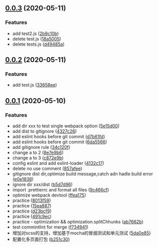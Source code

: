 <a name="0.0.3"></a>
## [0.0.3](https://github.com/xhavit-practice/webpack4/compare/v0.0.2...v0.0.3) (2020-05-11)


### Features

* add test2.js ([2b9c10b](https://github.com/xhavit-practice/webpack4/commit/2b9c10b))
* delete test.js ([18a5005](https://github.com/xhavit-practice/webpack4/commit/18a5005))
* delete tests.js ([d49485a](https://github.com/xhavit-practice/webpack4/commit/d49485a))



<a name="0.0.2"></a>
## [0.0.2](https://github.com/xhavit-practice/webpack4/compare/v0.0.1...v0.0.2) (2020-05-11)


### Features

* add test.js ([33658ee](https://github.com/xhavit-practice/webpack4/commit/33658ee))



<a name="0.0.1"></a>
## [0.0.1](https://github.com/xhavit-practice/webpack4/compare/491c9ec...v0.0.1) (2020-05-10)


### Features

* add dir xxx to test single webpack option ([5e15d00](https://github.com/xhavit-practice/webpack4/commit/5e15d00))
* add dist to gitignore ([4327c26](https://github.com/xhavit-practice/webpack4/commit/4327c26))
* add eslint hooks before git commit ([d7b61fd](https://github.com/xhavit-practice/webpack4/commit/d7b61fd))
* add eslint hooks before git commit ([6da5566](https://github.com/xhavit-practice/webpack4/commit/6da5566))
* add gitignore rule ([34c120f](https://github.com/xhavit-practice/webpack4/commit/34c120f))
* change a to 2 ([8e7e9b6](https://github.com/xhavit-practice/webpack4/commit/8e7e9b6))
* change a to 3 ([c872e9b](https://github.com/xhavit-practice/webpack4/commit/c872e9b))
* config eslint and add eslint-loader ([4132c17](https://github.com/xhavit-practice/webpack4/commit/4132c17))
* delete no use comment ([857afee](https://github.com/xhavit-practice/webpack4/commit/857afee))
* gitignore dist dir,optimize build message,catch adn hadle build error ([e0e1838](https://github.com/xhavit-practice/webpack4/commit/e0e1838))
* ignore dir xxx/dist ([b5d7d96](https://github.com/xhavit-practice/webpack4/commit/b5d7d96))
* import .prettierrc and format all files ([9c466cf](https://github.com/xhavit-practice/webpack4/commit/9c466cf))
* optimize webpack devtool ([ffea175](https://github.com/xhavit-practice/webpack4/commit/ffea175))
* practice ([8013f59](https://github.com/xhavit-practice/webpack4/commit/8013f59))
* practice ([15ea887](https://github.com/xhavit-practice/webpack4/commit/15ea887))
* practice ([d23bcf9](https://github.com/xhavit-practice/webpack4/commit/d23bcf9))
* practice ([491c9ec](https://github.com/xhavit-practice/webpack4/commit/491c9ec))
* practice - optimization && optimization.splitChhunks ([ab7662b](https://github.com/xhavit-practice/webpack4/commit/ab7662b))
* test commintlint for merge ([f734941](https://github.com/xhavit-practice/webpack4/commit/f734941))
* 增加对scss的支持，增加基于mocha的冒烟测试和单元测试 ([5da0e85](https://github.com/xhavit-practice/webpack4/commit/5da0e85))
* 配置化多页面打包 ([b251c30](https://github.com/xhavit-practice/webpack4/commit/b251c30))



